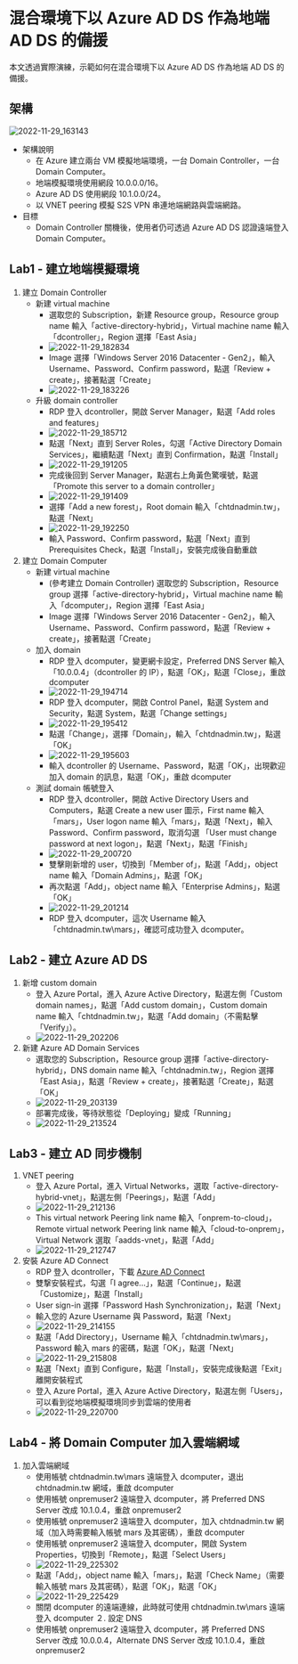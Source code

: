 # 混合環境下以 Azure AD DS 作為地端 AD DS 的備援
本文透過實際演練，示範如何在混合環境下以 Azure AD DS 作為地端 AD DS 的備援。
## 架構
![2022-11-29_163143](https://user-images.githubusercontent.com/42570850/204478613-cc53a4e8-d03a-40f5-9672-8dffe27290c9.jpg)

* 架構說明
	* 在 Azure 建立兩台 VM 模擬地端環境，一台 Domain Controller，一台 Domain Computer。
	* 地端模擬環境使用網段 10.0.0.0/16。
	* Azure AD DS 使用網段 10.1.0.0/24。
	* 以 VNET peering 模擬 S2S VPN 串連地端網路與雲端網路。
* 目標
  * Domain Controller 關機後，使用者仍可透過 Azure AD DS 認證遠端登入 Domain Computer。
## Lab1 - 建立地端模擬環境
1. 建立 Domain Controller
	* 新建 virtual machine
		* 選取您的 Subscription，新建 Resource group，Resource group name 輸入「active-directory-hybrid」，Virtual machine name 輸入「dcontroller」，Region 選擇「East Asia」
		* ![2022-11-29_182834](https://user-images.githubusercontent.com/42570850/204505318-5f3f0834-19a4-40fd-94a5-8728ebd17672.png)
		* Image 選擇「Windows Server 2016 Datacenter - Gen2」，輸入 Username、Password、Confirm password，點選「Review + create」，接著點選「Create」
		* ![2022-11-29_183226](https://user-images.githubusercontent.com/42570850/204506737-eea10eb5-e399-4ba2-8c8e-f74fb35307a3.png)
	* 升級 domain controller
		* RDP 登入 dcontroller，開啟 Server Manager，點選「Add roles and features」
		* ![2022-11-29_185712](https://user-images.githubusercontent.com/42570850/204511776-45cc692b-1219-4ce2-a8f4-d871940070d0.png)
		* 點選「Next」直到 Server Roles，勾選「Active Directory Domain Services」，繼續點選「Next」直到 Confirmation，點選「Install」
		* ![2022-11-29_191205](https://user-images.githubusercontent.com/42570850/204514663-8e389ec9-126b-4fd4-890a-f1d1bba42f17.png)
		* 完成後回到 Server Manager，點選右上角黃色驚嘆號，點選「Promote this server to a domain controller」
		* ![2022-11-29_191409](https://user-images.githubusercontent.com/42570850/204516204-2c7d07d0-d5e3-4419-b1ee-72087b4f81b4.png)
		* 選擇「Add a new forest」，Root domain 輸入「chtdnadmin.tw」，點選「Next」
		* ![2022-11-29_192250](https://user-images.githubusercontent.com/42570850/204516975-9d619634-7523-403d-961e-6a9b7c8aa8f0.png)
		* 輸入 Password、Confirm password，點選「Next」直到 Prerequisites Check，點選「Install」，安裝完成後自動重啟
2. 建立 Domain Computer
	* 新建 virtual machine
		* (參考建立 Domain Controller) 選取您的 Subscription，Resource group 選擇「active-directory-hybrid」，Virtual machine name 輸入「dcomputer」，Region 選擇「East Asia」
		* Image 選擇「Windows Server 2016 Datacenter - Gen2」，輸入 Username、Password、Confirm password，點選「Review + create」，接著點選「Create」
	* 加入 domain
		* RDP 登入 dcomputer，變更網卡設定，Preferred DNS Server 輸入「10.0.0.4」（dcontroller 的 IP），點選「OK」，點選「Close」，重啟 dcomputer
		* ![2022-11-29_194714](https://user-images.githubusercontent.com/42570850/204521652-9a273931-d7cd-4bf8-a669-820c7fcfc468.png)
		* RDP 登入 dcomputer，開啟 Control Panel，點選 System and Security，點選 System，點選「Change settings」
		* ![2022-11-29_195412](https://user-images.githubusercontent.com/42570850/204522497-f4004d81-8e91-45f1-b683-027892e9023a.png)
		* 點選「Change」，選擇「Domain」，輸入「chtdnadmin.tw」，點選「OK」
		* ![2022-11-29_195603](https://user-images.githubusercontent.com/42570850/204523229-3e4147a4-9622-49fc-8ba4-bea1adba71f9.png)
		* 輸入 dcontroller 的 Username、Password，點選「OK」，出現歡迎加入 domain 的訊息，點選「OK」，重啟 dcomputer
	* 測試 domain 帳號登入
		* RDP 登入 dcontroller，開啟 Active Directory Users and Computers，點選 Create a new user 圖示，First name 輸入「mars」，User logon name 輸入「mars」，點選「Next」，輸入 Password、Confirm password，取消勾選 「User must change password at next logon」，點選「Next」，點選「Finish」
		* ![2022-11-29_200720](https://user-images.githubusercontent.com/42570850/204525585-10671852-3e10-42d3-a308-d723933991ee.png)
		* 雙擊剛新增的 user，切換到「Member of」，點選「Add」，object name 輸入「Domain Admins」，點選「OK」
		* 再次點選「Add」，object name 輸入「Enterprise Admins」，點選「OK」
		* ![2022-11-29_201214](https://user-images.githubusercontent.com/42570850/204526505-5f53f809-79a6-470b-96d3-a31f0f1dcaca.png)
		* RDP 登入 dcomputer，這次 Username 輸入「chtdnadmin.tw\mars」，確認可成功登入 dcomputer。
## Lab2 - 建立 Azure AD DS
1. 新增 custom domain
	* 登入 Azure Portal，進入 Azure Active Directory，點選左側「Custom domain names」，點選「Add custom domain」，Custom domain name 輸入「chtdnadmin.tw」，點選「Add domain」（不需點擊「Verify」）。
	* ![2022-11-29_202206](https://user-images.githubusercontent.com/42570850/204528951-93e07f91-4d02-40dc-bc3f-1b6cb82e3f14.png)
2. 新建 Azure AD Domain Services
	* 選取您的 Subscription，Resource group 選擇「active-directory-hybrid」，DNS domain name 輸入「chtdnadmin.tw」，Region 選擇「East Asia」，點選「Review + create」，接著點選「Create」，點選「OK」
	* ![2022-11-29_203139](https://user-images.githubusercontent.com/42570850/204530902-a47db446-b942-4ab1-86fc-3b81089de4fb.png)
	* 部署完成後，等待狀態從「Deploying」變成「Running」
	* ![2022-11-29_213524](https://user-images.githubusercontent.com/42570850/204543125-f918883b-0aa8-46cc-ab73-ede04b3e09ff.png)
## Lab3 - 建立 AD 同步機制
1. VNET peering
	* 登入 Azure Portal，進入 Virtual Networks，選取「active-directory-hybrid-vnet」，點選左側「Peerings」，點選「Add」
	* ![2022-11-29_212136](https://user-images.githubusercontent.com/42570850/204540219-c89ee4c1-41ff-4d7a-b526-ea01f7294b29.png)
	* This virtual network Peering link name 輸入「onprem-to-cloud」，Remote virtual network Peering link name 輸入「cloud-to-onprem」，Virtual Network 選取「aadds-vnet」，點選「Add」
	* ![2022-11-29_212747](https://user-images.githubusercontent.com/42570850/204541277-19e197da-08a1-45c4-bbbe-2eda73a0fae5.png)
2. 安裝 Azure AD Connect
	* RDP 登入 dcontroller，下載 [Azure AD Connect](https://www.microsoft.com/en-us/download/details.aspx?id=47594)
	* 雙撃安裝程式，勾選「I agree...」，點選「Continue」，點選「Customize」，點選「Install」
	* User sign-in 選擇「Password Hash Synchronization」，點選「Next」
	* 輸入您的 Azure Username 與 Password，點選「Next」
	* ![2022-11-29_214155](https://user-images.githubusercontent.com/42570850/204544714-e911dda0-c7d7-4bcd-b659-d9976d9212e7.png)
	* 點選「Add Directory」，Username 輸入「chtdnadmin.tw\mars」，Password 輸入 mars 的密碼，點選「OK」，點選「Next」
	* ![2022-11-29_215808](https://user-images.githubusercontent.com/42570850/204548459-28f9954a-fd8e-4441-8d1a-01cac54dacf7.png)
	* 點選「Next」直到 Configure，點選「Install」，安裝完成後點選「Exit」離開安裝程式
	* 登入 Azure Portal，進入 Azure Active Directory，點選左側「Users」，可以看到從地端模擬環境同步到雲端的使用者
	* ![2022-11-29_220700](https://user-images.githubusercontent.com/42570850/204550876-1709311d-f7f8-40f8-98c7-6d9ae198bb20.png)
## Lab4 - 將 Domain Computer 加入雲端網域
1. 加入雲端網域
	* 使用帳號 chtdnadmin.tw\mars 遠端登入 dcomputer，退出 chtdnadmin.tw 網域，重啟 dcomputer
	* 使用帳號 onpremuser2 遠端登入 dcomputer，將 Preferred DNS Server 改成 10.1.0.4，重啟 onpremuser2
	* 使用帳號 onpremuser2 遠端登入 dcomputer，加入 chtdnadmin.tw 網域（加入時需要輸入帳號 mars 及其密碼），重啟 dcomputer
	* 使用帳號 onpremuser2 遠端登入 dcomputer，開啟 System Properties，切換到「Remote」，點選「Select Users」
	* ![2022-11-29_225302](https://user-images.githubusercontent.com/42570850/204562057-4b8b37b4-adb2-4018-986f-43b549fb3123.png)
	* 點選「Add」，object name 輸入「mars」，點選「Check Name」（需要輸入帳號 mars 及其密碼），點選「OK」，點選「OK」
	* ![2022-11-29_225429](https://user-images.githubusercontent.com/42570850/204563240-1b781bda-da4c-4b5a-b236-c3d119f56ce2.png)
	* 關閉 dcomputer 的遠端連線，此時就可使用 chtdnadmin.tw\mars 遠端登入 dcomputer
２. 設定 DNS
	* 使用帳號 onpremuser2 遠端登入 dcomputer，將 Preferred DNS Server 改成 10.0.0.4，Alternate DNS Server 改成 10.1.0.4，重啟 onpremuser2
